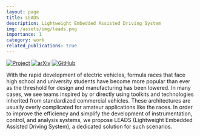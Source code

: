 ```yaml
---
layout: page
title: LEADS
description: Lightweight Embedded Assisted Driving System
img: /assets/img/leads.png
importance: 1
category: work
related_publications: true
---
```


[![Project](https://img.shields.io/badge/Project-gray?style=for-the-badge)](https://leads.projectneura.org)
[![arXiv](https://img.shields.io/badge/Preprint-b31b1b?style=for-the-badge&logo=arxiv)](https://arxiv.org/abs/2410.17554)
[![GitHub](https://img.shields.io/badge/Repo-060e1a?style=for-the-badge&logo=github)](https://github.com/ProjectNeura/LEADS)

With the rapid development of electric vehicles, formula races that face high school and university students have become
more popular than ever as the threshold for design and manufacturing has been lowered. In many cases, we see teams
inspired by or directly using toolkits and technologies inherited from standardized commercial vehicles. These
architectures are usually overly complicated for amateur applications like the races. In order to improve the efficiency
and simplify the development of instrumentation, control, and analysis systems, we propose LEADS (Lightweight Embedded
Assisted Driving System), a dedicated solution for such scenarios.
